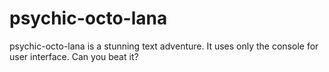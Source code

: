 psychic-octo-lana
=================
psychic-octo-lana is a stunning text adventure. It uses only the console
for user interface. Can you beat it?
